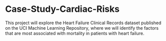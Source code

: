 # Case-Study-Cardiac-Risks
This project will explore the Heart Failure Clinical Records dataset published on the UCI Machine Learning Repository, where we will identify the factors that are most associated with mortality in patients with heart failure.

